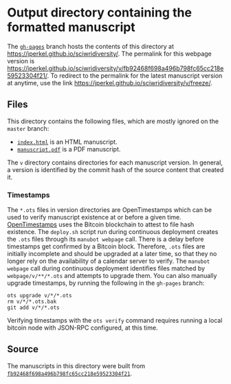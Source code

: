 # Output directory containing the formatted manuscript

The [`gh-pages`](https://github.com/jperkel/sciwridiversity/tree/gh-pages) branch hosts the contents of this directory at <https://jperkel.github.io/sciwridiversity/>.
The permalink for this webpage version is <https://jperkel.github.io/sciwridiversity/v/fb92468f698a496b798fc65cc218e59523304f21/>.
To redirect to the permalink for the latest manuscript version at anytime, use the link <https://jperkel.github.io/sciwridiversity/v/freeze/>.

## Files

This directory contains the following files, which are mostly ignored on the `master` branch:

+ [`index.html`](index.html) is an HTML manuscript.
+ [`manuscript.pdf`](manuscript.pdf) is a PDF manuscript.

The `v` directory contains directories for each manuscript version.
In general, a version is identified by the commit hash of the source content that created it.

### Timestamps

The `*.ots` files in version directories are OpenTimestamps which can be used to verify manuscript existence at or before a given time.
[OpenTimestamps](https://opentimestamps.org/) uses the Bitcoin blockchain to attest to file hash existence.
The `deploy.sh` script run during continuous deployment creates the `.ots` files through its `manubot webpage` call.
There is a delay before timestamps get confirmed by a Bitcoin block.
Therefore, `.ots` files are initially incomplete and should be upgraded at a later time, so that they no longer rely on the availability of a calendar server to verify.
The `manubot webpage` call during continuous deployment identifies files matched by `webpage/v/**/*.ots` and attempts to upgrade them.
You can also manually upgrade timestamps, by running the following in the `gh-pages` branch:

```shell
ots upgrade v/*/*.ots
rm v/*/*.ots.bak
git add v/*/*.ots
```

Verifying timestamps with the `ots verify` command requires running a local bitcoin node with JSON-RPC configured, at this time.

## Source

The manuscripts in this directory were built from
[`fb92468f698a496b798fc65cc218e59523304f21`](https://github.com/jperkel/sciwridiversity/commit/fb92468f698a496b798fc65cc218e59523304f21).
